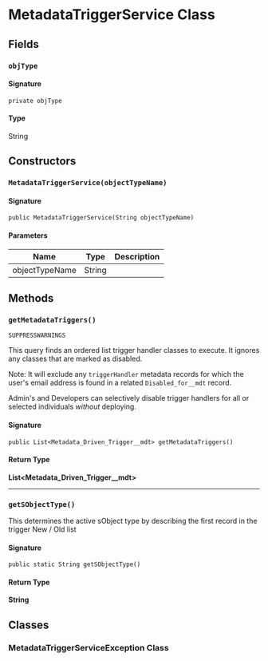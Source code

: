 # MetadataTriggerService Class

## Fields
### `objType`

#### Signature
```apex
private objType
```

#### Type
String

## Constructors
### `MetadataTriggerService(objectTypeName)`

#### Signature
```apex
public MetadataTriggerService(String objectTypeName)
```

#### Parameters
| Name | Type | Description |
|------|------|-------------|
| objectTypeName | String |  |

## Methods
### `getMetadataTriggers()`

`SUPPRESSWARNINGS`

This query finds an ordered list trigger handler classes 
to execute. It ignores any classes that are marked as disabled. 
 
Note: It will exclude any `triggerHandler` metadata records for which 
the user&#x27;s email address is found in a related `Disabled_for__mdt` 
record. 
 
Admin&#x27;s and Developers can selectively disable trigger handlers 
for all or selected individuals *without* deploying.

#### Signature
```apex
public List<Metadata_Driven_Trigger__mdt> getMetadataTriggers()
```

#### Return Type
**List&lt;Metadata_Driven_Trigger__mdt&gt;**

---

### `getSObjectType()`

This determines the active sObject type by describing the first 
record in the trigger New / Old list

#### Signature
```apex
public static String getSObjectType()
```

#### Return Type
**String**

## Classes
### MetadataTriggerServiceException Class